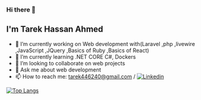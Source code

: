 
### Hi there 👋
## I'm Tarek Hassan Ahmed 

<!--
**Tarek-Hassan/Tarek-Hassan** is a ✨ _special_ ✨ repository because its `README.md` (this file) appears on your GitHub profile.

Here are some ideas to get you started:

- 🔭 I’m currently working on ...
- 🌱 I’m currently learning ...
- 👯 I’m looking to collaborate on ...
- 🤔 I’m looking for help with ...
- 💬 Ask me about ...
- 📫 How to reach me: ...
- 😄 Pronouns: ...
- ⚡ Fun fact: ...
-->



- 🔭 I’m currently working on Web development with(Laravel ,php ,livewire ,JavaScript ,JQuery ,Basics of Ruby ,Basics of React)
- 🌱 I’m currently learning .NET CORE C#, Dockers  
- 👯 I’m looking to collaborate on web projects
- 💬 Ask me about web development 
- 📫 How to reach me: tarek446240@gmail.com / [![Linkedin](https://img.shields.io/badge/-LinkedIn-222222?style=flat-square&logo=Linkedin&logoColor=white&link=https://www.linkedin.com/in/tarekhassanahmed/)](https://www.linkedin.com/in/tarekhassanahmed/)
<!-- [![Stack Overflow](https://img.shields.io/badge/-Stack%20Overflow-222222?style=flat-square&logo=stack-overflow&logoColor=white&link=https://stackoverflow.com/users/7169659/tarek-hassan?tab=profile)](https://stackoverflow.com/users/7169659/tarek-hassan?tab=profile) -->
  


[![Top Langs](https://github-readme-stats.vercel.app/api/top-langs/?username=Tarek-Hassan&layout=compact)](https://github.com/anuraghazra/github-readme-stats)


<!-- <p align="center"> <img src="https://github-readme-stats.vercel.app/api?username=Tarek-Hassan&show_icons=true&theme=gotham" alt="Tarek Hassan Ahmed" /> -->

